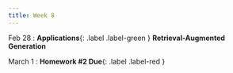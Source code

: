 ```yaml
---
title: Week 8
---
```


Feb 28
: **Applications**{: .label .label-green } **Retrieval-Augmented Generation**

March 1
: **Homework #2 Due**{: .label .label-red }
